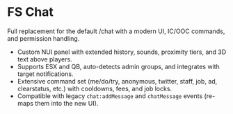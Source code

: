 # FS Chat

Full replacement for the default /chat with a modern UI, IC/OOC commands, and permission handling.

- Custom NUI panel with extended history, sounds, proximity tiers, and 3D text above players.
- Supports ESX and QB, auto-detects admin groups, and integrates with target notifications.
- Extensive command set (me/do/try, anonymous, twitter, staff, job, ad, clearstatus, etc.) with cooldowns, fees, and job locks.
- Compatible with legacy `chat:addMessage` and `chatMessage` events (re-maps them into the new UI).
